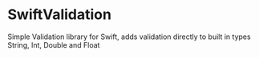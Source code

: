 # SwiftValidation
Simple Validation library for Swift, adds validation directly to built in types String, Int, Double and Float
